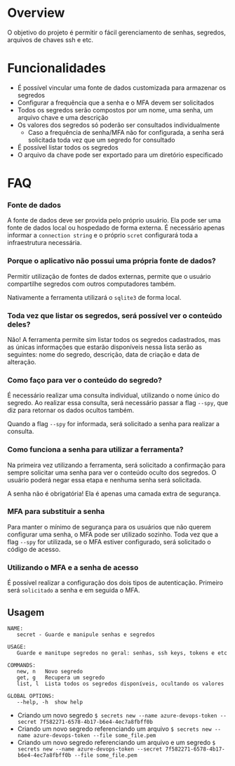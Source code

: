 # Overview
O objetivo do projeto é permitir o fácil gerenciamento de senhas, segredos, arquivos de chaves ssh e etc.
# Funcionalidades
- É possível vincular uma fonte de dados customizada para armazenar os segredos
- Configurar a frequência que a senha e o MFA devem ser solicitados
- Todos os segredos serão compostos por um nome, uma senha, um arquivo chave e uma descrição
- Os valores dos segredos só poderão ser consultados individualmente
	- Caso a frequência de senha/MFA não for configurada, a senha será solicitada toda vez que um segredo for consultado
- É possível listar todos os segredos
- O arquivo da chave pode ser exportado para um diretório especificado
# FAQ
### Fonte de dados
A fonte de dados deve ser provida pelo próprio usuário. Ela pode ser uma fonte de dados local ou hospedado de forma externa. É necessário apenas informar a `connection string` e o próprio `scret` configurará toda a infraestrutura necessária.
### Porque o aplicativo não possui uma própria fonte de dados?
Permitir utilização de fontes de dados externas, permite que o usuário compartilhe segredos com outros computadores também.  

Nativamente a ferramenta utilizará o `sqlite3` de forma local.
### Toda vez que listar os segredos, será possível ver o conteúdo deles?
Não! A ferramenta permite sim listar todos os segredos cadastrados, mas as únicas informações que estarão disponíveis nessa lista serão as seguintes: nome do segredo, descrição, data de criação e data de alteração.
### Como faço para ver o conteúdo do segredo?
É necessário realizar uma consulta individual, utilizando o nome único do segredo. Ao realizar essa consulta, será necessário passar a flag `--spy`, que diz para retornar os dados ocultos também.

Quando a flag `--spy` for informada, será solicitado a senha para realizar a consulta.
### Como funciona a senha para utilizar a ferramenta?
Na primeira vez utilizando a ferramenta, será solicitado a confirmação para sempre solicitar uma senha para ver o conteúdo oculto dos segredos. O usuário poderá negar essa etapa e nenhuma senha será solicitada.

A senha não é obrigatória! Ela é apenas uma camada extra de segurança.
### MFA para substituir a senha
Para manter o mínimo de segurança para os usuários que não querem configurar uma senha, o MFA pode ser utilizado sozinho. Toda vez que a flag `--spy` for utilizada, se o MFA estiver configurado, será solicitado o código de acesso.
### Utilizando o MFA e a senha de acesso
É possível realizar a configuração dos dois tipos de autenticação. Primeiro será `solicitado` a senha e em seguida o MFA.
## Usagem
```
NAME:
   secret - Guarde e manipule senhas e segredos

USAGE:
   Guarde e manitupe segredos no geral: senhas, ssh keys, tokens e etc

COMMANDS:
   new, n   Novo segredo
   get, g   Recupera um segredo
   list, l  Lista todos os segredos disponíveis, ocultando os valores

GLOBAL OPTIONS:
   --help, -h  show help
```

- Criando um novo segredo
	`$ secrets new --name azure-devops-token --secret 7f582271-6578-4b17-b6e4-4ec7a8fbff0b`
- Criando um novo segredo referenciando um arquivo
	`$ secrets new --name azure-devops-token --file some_file.pem`
- Criando um novo segredo referenciando um arquivo e um segredo
	`$ secrets new --name azure-devops-token --secret 7f582271-6578-4b17-b6e4-4ec7a8fbff0b --file some_file.pem` 